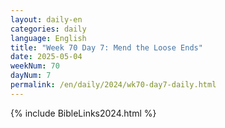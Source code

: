 ```yaml
---
layout: daily-en
categories: daily
language: English
title: "Week 70 Day 7: Mend the Loose Ends"
date: 2025-05-04
weekNum: 70
dayNum: 7
permalink: /en/daily/2024/wk70-day7-daily.html
---
```



{% include BibleLinks2024.html %}

